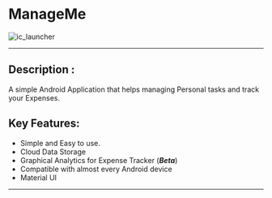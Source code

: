 # **ManageMe**
![ic_launcher](https://user-images.githubusercontent.com/33346480/54066452-1779f500-4256-11e9-8208-bb18868df417.png)
***
## Description :
A simple Android Application that helps managing Personal tasks and track your Expenses.

## Key Features:
* Simple and Easy to use.
* Cloud Data Storage
* Graphical Analytics for Expense Tracker (_**Beta**_)
* Compatible with almost every Android device
* Material UI

***


